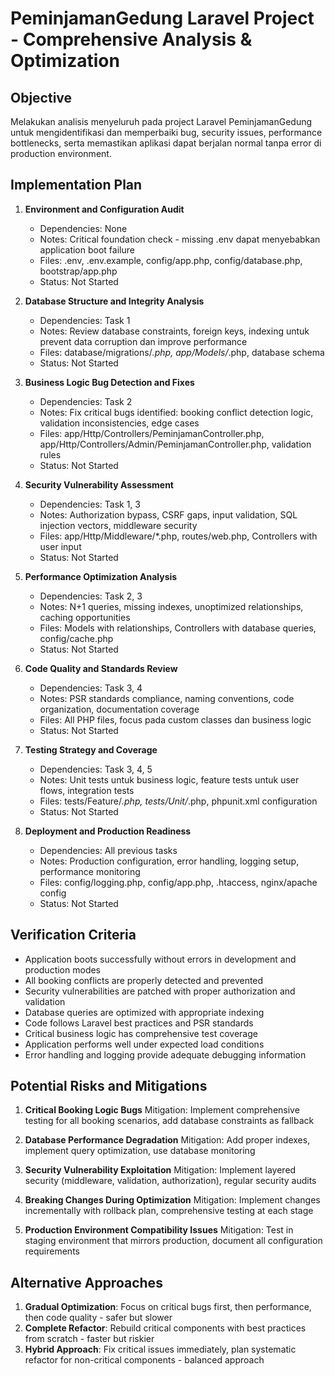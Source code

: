 # PeminjamanGedung Laravel Project - Comprehensive Analysis & Optimization

## Objective
Melakukan analisis menyeluruh pada project Laravel PeminjamanGedung untuk mengidentifikasi dan memperbaiki bug, security issues, performance bottlenecks, serta memastikan aplikasi dapat berjalan normal tanpa error di production environment.

## Implementation Plan

1. **Environment and Configuration Audit**
   - Dependencies: None
   - Notes: Critical foundation check - missing .env dapat menyebabkan application boot failure
   - Files: .env, .env.example, config/app.php, config/database.php, bootstrap/app.php
   - Status: Not Started

2. **Database Structure and Integrity Analysis**
   - Dependencies: Task 1
   - Notes: Review database constraints, foreign keys, indexing untuk prevent data corruption dan improve performance
   - Files: database/migrations/*.php, app/Models/*.php, database schema
   - Status: Not Started

3. **Business Logic Bug Detection and Fixes**
   - Dependencies: Task 2
   - Notes: Fix critical bugs identified: booking conflict detection logic, validation inconsistencies, edge cases
   - Files: app/Http/Controllers/PeminjamanController.php, app/Http/Controllers/Admin/PeminjamanController.php, validation rules
   - Status: Not Started

4. **Security Vulnerability Assessment**
   - Dependencies: Task 1, 3
   - Notes: Authorization bypass, CSRF gaps, input validation, SQL injection vectors, middleware security
   - Files: app/Http/Middleware/*.php, routes/web.php, Controllers with user input
   - Status: Not Started

5. **Performance Optimization Analysis**
   - Dependencies: Task 2, 3
   - Notes: N+1 queries, missing indexes, unoptimized relationships, caching opportunities
   - Files: Models with relationships, Controllers with database queries, config/cache.php
   - Status: Not Started

6. **Code Quality and Standards Review**
   - Dependencies: Task 3, 4
   - Notes: PSR standards compliance, naming conventions, code organization, documentation coverage
   - Files: All PHP files, focus pada custom classes dan business logic
   - Status: Not Started

7. **Testing Strategy and Coverage**
   - Dependencies: Task 3, 4, 5
   - Notes: Unit tests untuk business logic, feature tests untuk user flows, integration tests
   - Files: tests/Feature/*.php, tests/Unit/*.php, phpunit.xml configuration
   - Status: Not Started

8. **Deployment and Production Readiness**
   - Dependencies: All previous tasks
   - Notes: Production configuration, error handling, logging setup, performance monitoring
   - Files: config/logging.php, config/app.php, .htaccess, nginx/apache config
   - Status: Not Started

## Verification Criteria
- Application boots successfully without errors in development and production modes
- All booking conflicts are properly detected and prevented
- Security vulnerabilities are patched with proper authorization and validation
- Database queries are optimized with appropriate indexing
- Code follows Laravel best practices and PSR standards
- Critical business logic has comprehensive test coverage
- Application performs well under expected load conditions
- Error handling and logging provide adequate debugging information

## Potential Risks and Mitigations

1. **Critical Booking Logic Bugs**
   Mitigation: Implement comprehensive testing for all booking scenarios, add database constraints as fallback

2. **Database Performance Degradation**
   Mitigation: Add proper indexes, implement query optimization, use database monitoring

3. **Security Vulnerability Exploitation**
   Mitigation: Implement layered security (middleware, validation, authorization), regular security audits

4. **Breaking Changes During Optimization**
   Mitigation: Implement changes incrementally with rollback plan, comprehensive testing at each stage

5. **Production Environment Compatibility Issues**
   Mitigation: Test in staging environment that mirrors production, document all configuration requirements

## Alternative Approaches

1. **Gradual Optimization**: Focus on critical bugs first, then performance, then code quality - safer but slower
2. **Complete Refactor**: Rebuild critical components with best practices from scratch - faster but riskier
3. **Hybrid Approach**: Fix critical issues immediately, plan systematic refactor for non-critical components - balanced approach